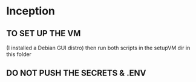 # Inception

## TO SET UP THE VM

(I installed a Debian GUI distro)
then run both scripts in the setupVM dir in this folder

## DO NOT PUSH THE SECRETS & .ENV
